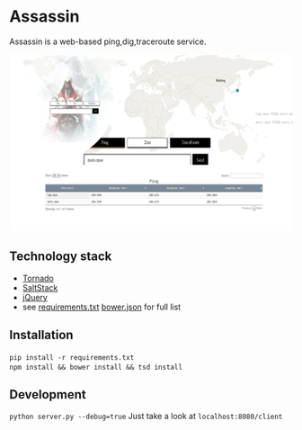 # Assassin  
Assassin is a web-based ping,dig,traceroute service.

![brower preview](assassin_preview.png) 

## Technology stack
* [Tornado](https://www.tornadoweb.org/)
* [SaltStack](http://saltstack.com/) 
* [jQuery](https://jquery.com/)
* see [requirements.txt](./requirements.txt) [bower.json](./bower.json) for full list  

## Installation  
`pip install -r requirements.txt`  
`npm install && bower install && tsd install`  

## Development  
`python server.py --debug=true`
Just take a look at `localhost:8080/client`
